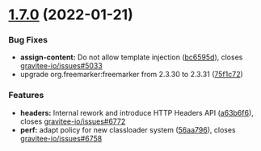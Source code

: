 # [1.7.0](https://github.com/gravitee-io/gravitee-policy-assign-content/compare/1.6.0...1.7.0) (2022-01-21)


### Bug Fixes

* **assign-content:** Do not allow template injection ([bc6595d](https://github.com/gravitee-io/gravitee-policy-assign-content/commit/bc6595d8d1249b1e68d26052167ed5adeaace309)), closes [gravitee-io/issues#5033](https://github.com/gravitee-io/issues/issues/5033)
* upgrade org.freemarker:freemarker from 2.3.30 to 2.3.31 ([75f1c72](https://github.com/gravitee-io/gravitee-policy-assign-content/commit/75f1c72a2c62848898d2938fe37d3efbca6e660d))


### Features

* **headers:** Internal rework and introduce HTTP Headers API ([a63b6f6](https://github.com/gravitee-io/gravitee-policy-assign-content/commit/a63b6f6e2d5466467c16389d9b190365fb5f7df0)), closes [gravitee-io/issues#6772](https://github.com/gravitee-io/issues/issues/6772)
* **perf:** adapt policy for new classloader system ([56aa796](https://github.com/gravitee-io/gravitee-policy-assign-content/commit/56aa796d1a47cf2601db5ecf4b709576a9ca5bab)), closes [gravitee-io/issues#6758](https://github.com/gravitee-io/issues/issues/6758)
